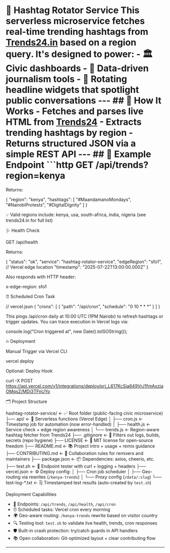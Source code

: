 
# 📡 Hashtag Rotator Service This serverless microservice fetches **real-time trending hashtags** from [Trends24.in](https://trends24.in) based on a region query. It's designed to power: - 🏛️ Civic dashboards - 📰 Data-driven journalism tools - 🎯 Rotating headline widgets that spotlight public conversations --- ## 🔧 How It Works - Fetches and parses live HTML from [Trends24](https://trends24.in) - Extracts trending hashtags by region - Returns structured JSON via a simple REST API --- ## 🧪 Example Endpoint ```http GET /api/trends?region=kenya 

Returns:

{ "region": "kenya", "hashtags": [ "#MaandamanoMondays", "#NairobiProtests", "#DigitalDignity" ] } 

💡 Valid regions include: kenya, usa, south-africa, india, nigeria (see trends24.in for full list)

🩺 Health Check

GET /api/health 

Returns:

{ "status": "ok", "service": "hashtag-rotator-service", "edgeRegion": "sfo1", // Vercel edge location "timestamp": "2025-07-22T13:00:00.000Z" } 

Also responds with HTTP header:

x-edge-region: sfo1 

⏰ Scheduled Cron Task

// vercel.json { "crons": [ { "path": "/api/cron", "schedule": "0 10 * * *" } ] } 

This pings /api/cron daily at 10:00 UTC (1PM Nairobi) to refresh hashtags or trigger updates.
You can trace execution in Vercel logs via:

console.log("Cron triggered at", new Date().toISOString()); 

🔥 Deployment

Manual Trigger via Vercel CLI

vercel deploy 

Optional: Deploy Hook

curl -X POST https://api.vercel.com/v1/integrations/deploy/prj_L617KcSia649VrJ1fmAxziaOMqsZ/MDi3TFnUYo 

🗂️ Project Structure

hashtag-rotator-service/          ← ✅ Root folder (public-facing civic microservice)
├── api/                          ← 🔧 Serverless functions (Vercel Edge)
│   ├── cron.js                   ← Timestamp job for automation (now error-handled)
│   ├── health.js                 ← Service check + edge region awareness
│   └── trends.js                 ← Region-aware hashtag fetcher from Trends24
├── .gitignore                    ← 🧼 Filters out logs, builds, secrets (repo hygiene)
├── LICENSE                       ← 📜 MIT license for open-source freedom
├── README.md                     ← 📚 Project intro + usage + remix guidance
├── CONTRIBUTING.md               ← 🤝 Collaboration rules for remixers and maintainers
├── package.json                  ← 📦 Dependencies: axios, cheerio, etc.
├── test.sh                       ← 🧪 Endpoint tester with curl + logging + headers
├── vercel.json                   ← ⚙️ Deploy config:
│                                 ├── Cron job scheduler
│                                 ├── Geo-routing via rewrites (`/kenya-trends`)
│                                 └── Proxy config (`/data/:slug`)
└── test-log-*.txt                ← 🗒️ Timestamped test results (auto-created by `test.sh`)

Deployment Capabilities

- 💬 Endpoints: `/api/trends`, `/api/health`, `/api/cron`
- ⏰ Scheduled tasks: Vercel cron every morning
- 🌍 Geo-aware routing: `/kenya-trends` rewrite based on visitor country
- 🔍 Testing tool: `test.sh` to validate live health, trends, cron responses
- 🛡️ Built-in crash protection: try/catch guards in API handlers
- 📚 Open collaboration: Git-optimized layout + clear contributing flow

---

